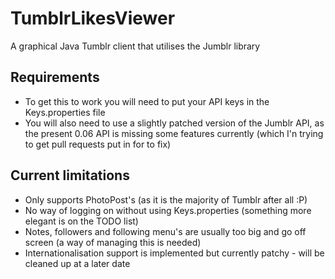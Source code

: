 TumblrLikesViewer
=================

A graphical Java Tumblr client that utilises the Jumblr library

## Requirements
* To get this to work you will need to put your API keys in the Keys.properties file
* You will also need to use a slightly patched version of the Jumblr API, as the present 0.06 API is missing some features currently (which I'n trying to get pull requests put in for to fix)

## Current limitations
* Only supports PhotoPost's (as it is the majority of Tumblr after all :P)
* No way of logging on without using Keys.properties (something more elegant is on the TODO list)
* Notes, followers and following menu's are usually too big and go off screen (a way of managing this is needed)
* Internationalisation support is implemented but currently patchy - will be cleaned up at a later date
